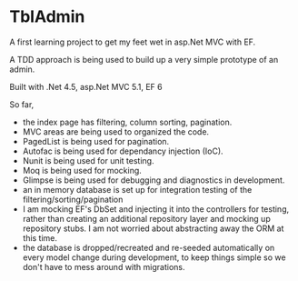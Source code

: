 TblAdmin
========

A first learning project to get my feet wet in asp.Net MVC with EF.

A TDD approach is being used to build up a very simple prototype of an admin.

Built with .Net 4.5, asp.Net MVC 5.1, EF 6

So far, 
- the index page has filtering, column sorting, pagination.
- MVC areas are being used to organized the code.
- PagedList is being used for pagination.
- Autofac is being used for dependancy injection (IoC).
- Nunit is being used for unit testing.
- Moq is being used for mocking.
- Glimpse is being used for debugging and diagnostics in development.
- an in memory database is set up for integration testing of the filtering/sorting/pagination
- I am mocking EF's DbSet and injecting it into the controllers for testing, rather than creating an additional repository layer and mocking up repository stubs. I am not worried about abstracting away the ORM at this time.
- the database is dropped/recreated and re-seeded automatically on every model change during development, to keep things simple so we don't have to mess around with migrations.
